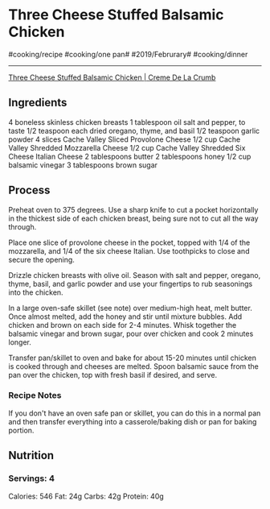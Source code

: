 # Three Cheese Stuffed Balsamic Chicken
#cooking/recipe #cooking/one pan# #2019/Februrary# #cooking/dinner
- - - -
[Three Cheese Stuffed Balsamic Chicken | Creme De La Crumb](https://www.lecremedelacrumb.com/three-cheese-stuffed-balsamic-chicken/)

## Ingredients
4 boneless skinless chicken breasts
1 tablespoon oil
salt and pepper, to taste
1/2 teaspoon each dried oregano, thyme, and basil
1/2 teaspoon garlic powder
4 slices Cache Valley Sliced Provolone Cheese
1/2 cup Cache Valley Shredded Mozzarella Cheese
1/2 cup Cache Valley Shredded Six Cheese Italian Cheese
2 tablespoons butter
2 tablespoons honey
1/2 cup balsamic vinegar
3 tablespoons brown sugar

## Process
Preheat oven to 375 degrees. Use a sharp knife to cut a pocket horizontally in the thickest side of each chicken breast, being sure not to cut all the way through. 

Place one slice of provolone cheese in the pocket, topped with 1/4 of the mozzarella, and 1/4 of the six cheese Italian. Use toothpicks to close and secure the opening. 

Drizzle chicken breasts with olive oil. Season with salt and pepper, oregano, thyme, basil, and garlic powder and use your fingertips to rub seasonings into the chicken. 

In a large oven-safe skillet (see note) over medium-high heat, melt butter. Once almost melted, add the honey and stir until mixture bubbles. Add chicken and brown on each side for 2-4 minutes. Whisk together the balsamic vinegar and brown sugar, pour over chicken and cook 2 minutes longer. 

Transfer pan/skillet to oven and bake for about 15-20 minutes until chicken is cooked through and cheeses are melted. Spoon balsamic sauce from the pan over the chicken, top with fresh basil if desired, and serve. 

### Recipe Notes
If you don't have an oven safe pan or skillet, you can do this in a normal pan and then transfer everything into a casserole/baking dish or pan for baking portion. 

## Nutrition
### Servings: 4
Calories: 546
Fat: 24g
Carbs: 42g
Protein: 40g